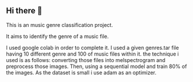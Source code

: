 ## Hi there 👋
This is an music genre classification project.

It aims to identify the genre of a music file.

I used google colab in order to complete it. I used a given genres.tar file having 10 different genre and 100 of music files within it. the technique i used is as follows:
converting those files into melspectrogram and preprocess those images. Then, using a sequential model and train 80% of the images. As the dataset is small i use adam as an optimizer.
<!--
**rev-an/rev-an** is a ✨ _special_ ✨ repository because its `README.md` (this file) appears on your GitHub profile.

Here are some ideas to get you started:

- 🔭 I’m currently working on ...
- 🌱 I’m currently learning ...
- 👯 I’m looking to collaborate on ...
- 🤔 I’m looking for help with ...
- 💬 Ask me about ...
- 📫 How to reach me: ...
- 😄 Pronouns: ...
- ⚡ Fun fact: ...
-->
